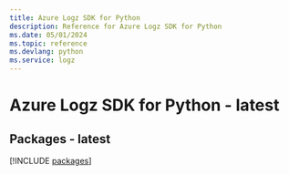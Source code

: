 ```yaml
---
title: Azure Logz SDK for Python
description: Reference for Azure Logz SDK for Python
ms.date: 05/01/2024
ms.topic: reference
ms.devlang: python
ms.service: logz
---
```

# Azure Logz SDK for Python - latest
## Packages - latest
[!INCLUDE [packages](logz-index.md)]